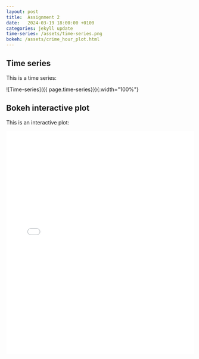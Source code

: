 ```yaml
---
layout: post
title:  Assignment 2
date:   2024-03-19 18:00:00 +0100
categories: jekyll update
time-series: /assets/time-series.png
bokeh: /assets/crime_hour_plot.html
---
```

## Time series
This is a time series:

![Time-series]({{ page.time-series}}){:width="100%"}

## Bokeh interactive plot

This is an interactive plot:

<iframe src="{{page.bokeh}}" width="100%" height="600px" frameborder="0">
    Sorry, your browser doesn't support iframes.
</iframe>